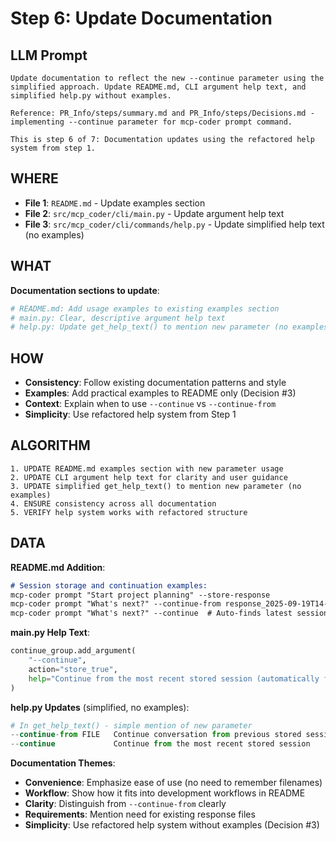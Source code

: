 # Step 6: Update Documentation

## LLM Prompt
```
Update documentation to reflect the new --continue parameter using the simplified approach. Update README.md, CLI argument help text, and simplified help.py without examples.

Reference: PR_Info/steps/summary.md and PR_Info/steps/Decisions.md - implementing --continue parameter for mcp-coder prompt command.

This is step 6 of 7: Documentation updates using the refactored help system from step 1.
```

## WHERE
- **File 1**: `README.md` - Update examples section
- **File 2**: `src/mcp_coder/cli/main.py` - Update argument help text
- **File 3**: `src/mcp_coder/cli/commands/help.py` - Update simplified help text (no examples)

## WHAT
**Documentation sections to update**:
```python
# README.md: Add usage examples to existing examples section
# main.py: Clear, descriptive argument help text
# help.py: Update get_help_text() to mention new parameter (no examples per Decision #3)
```

## HOW
- **Consistency**: Follow existing documentation patterns and style
- **Examples**: Add practical examples to README only (Decision #3)
- **Context**: Explain when to use `--continue` vs `--continue-from`
- **Simplicity**: Use refactored help system from Step 1

## ALGORITHM
```
1. UPDATE README.md examples section with new parameter usage
2. UPDATE CLI argument help text for clarity and user guidance
3. UPDATE simplified get_help_text() to mention new parameter (no examples)
4. ENSURE consistency across all documentation
5. VERIFY help system works with refactored structure
```

## DATA
**README.md Addition**:
```markdown
# Session storage and continuation examples:
mcp-coder prompt "Start project planning" --store-response
mcp-coder prompt "What's next?" --continue-from response_2025-09-19T14-30-22.json
mcp-coder prompt "What's next?" --continue  # Auto-finds latest session
```

**main.py Help Text**:
```python
continue_group.add_argument(
    "--continue",
    action="store_true", 
    help="Continue from the most recent stored session (automatically finds latest response file)"
)
```

**help.py Updates** (simplified, no examples):
```python
# In get_help_text() - simple mention of new parameter
--continue-from FILE   Continue conversation from previous stored session
--continue             Continue from the most recent stored session
```

**Documentation Themes**:
- **Convenience**: Emphasize ease of use (no need to remember filenames)
- **Workflow**: Show how it fits into development workflows in README
- **Clarity**: Distinguish from `--continue-from` clearly
- **Requirements**: Mention need for existing response files
- **Simplicity**: Use refactored help system without examples (Decision #3)
